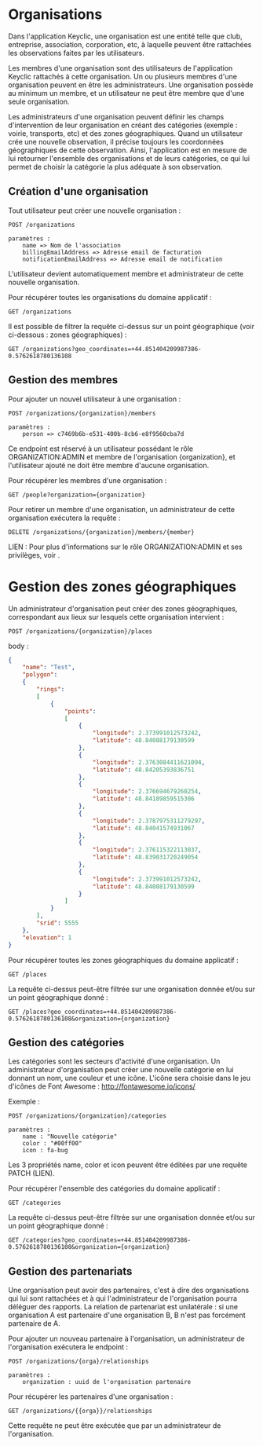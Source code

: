 # Organisations

Dans l'application Keyclic, une organisation est une entité telle que club, entreprise, association, corporation, etc, à laquelle peuvent être rattachées les observations faites par les utilisateurs.

Les membres d'une organisation sont des utilisateurs de l'application Keyclic rattachés à cette organisation. Un ou plusieurs membres d'une organisation peuvent en être les administrateurs. Une organisation possède au minimum un membre, et un utilisateur ne peut être membre que d'une seule organisation.

Les administrateurs d'une organisation peuvent définir les champs d'intervention de leur organisation en créant des catégories (exemple : voirie, transports, etc) et des zones géographiques. Quand un utilisateur crée une nouvelle observation, il précise toujours les coordonnées géographiques de cette observation. Ainsi, l'application est en mesure de lui retourner l'ensemble des organisations et de leurs catégories, ce qui lui permet de choisir la catégorie la plus adéquate à son observation.

## Création d'une organisation

Tout utilisateur peut créer une nouvelle organisation :

```
POST /organizations
```

```
paramètres :
    name => Nom de l'association
    billingEmailAddress => Adresse email de facturation
    notificationEmailAddress => Adresse email de notification
```

L'utilisateur devient automatiquement membre et administrateur de cette nouvelle organisation.

Pour récupérer toutes les organisations du domaine applicatif :

```
GET /organizations
```

Il est possible de filtrer la requête ci-dessus sur un point géographique (voir ci-dessous : zones géographiques) :

```
GET /organizations?geo_coordinates=+44.851404209987386-0.5762618780136108
```

## Gestion des membres

Pour ajouter un nouvel utilisateur à une organisation :

```
POST /organizations/{organization}/members
```

```
paramètres : 
    person => c7469b6b-e531-400b-8cb6-e8f9560cba7d
```

Ce endpoint est réservé à un utilisateur possédant le rôle ORGANIZATION:ADMIN et membre de l'organisation {organization}, et l'utilisateur ajouté ne doit être membre d'aucune organisation.

Pour récupérer les membres d'une organisation :

```
GET /people?organization={organization}
```

Pour retirer un membre d'une organisation, un administrateur de cette organisation exécutera la requête :

```
DELETE /organizations/{organization}/members/{member}
```

LIEN : Pour plus d'informations sur le rôle ORGANIZATION:ADMIN et ses privilèges, voir .

# Gestion des zones géographiques

Un administrateur d'organisation peut créer des zones géographiques, correspondant aux lieux sur lesquels cette organisation intervient :

```
POST /organizations/{organization}/places
```

body :
```json
{
    "name": "Test",
    "polygon":
    {
        "rings":
        [
            {
                "points":
                [
                    {
                        "longitude": 2.373991012573242,
                        "latitude": 48.84088179130599
                    },
                    {
                        "longitude": 2.3763084411621094,
                        "latitude": 48.84205393836751
                    },
                    {
                        "longitude": 2.376694679260254,
                        "latitude": 48.84189859515306
                    },
                    {
                        "longitude": 2.3787975311279297,
                        "latitude": 48.84041574931067
                    },
                    {
                        "longitude": 2.376115322113037,
                        "latitude": 48.839031720249054
                    },
                    {
                        "longitude": 2.373991012573242,
                        "latitude": 48.84088179130599
                    }
                ]
            }
        ],
        "srid": 5555
    },
    "elevation": 1
}
```

Pour récupérer toutes les zones géographiques du domaine applicatif :

```
GET /places
```

La requête ci-dessus peut-être filtrée sur une organisation donnée et/ou sur un point géographique donné :

```
GET /places?geo_coordinates=+44.851404209987386-0.5762618780136108&organization={organization}
```

## Gestion des catégories

Les catégories sont les secteurs d'activité d'une organisation. Un administrateur d'organisation peut créer une nouvelle catégorie en lui donnant un nom, une couleur et une icône. L'icône sera choisie dans le jeu d'icônes de Font Awesome : http://fontawesome.io/icons/

Exemple :

```
POST /organizations/{organization}/categories
```

```
paramètres :
    name : "Nouvelle catégorie"
    color : "#00ff00"
    icon : fa-bug
```

Les 3 propriétés name, color et icon peuvent être éditées par une requête PATCH (LIEN).

Pour récupérer l'ensemble des catégories du domaine applicatif :

```
GET /categories
```

La requête ci-dessus peut-être filtrée sur une organisation donnée et/ou sur un point géographique donné :

```
GET /categories?geo_coordinates=+44.851404209987386-0.5762618780136108&organization={organization}
```

## Gestion des partenariats

Une organisation peut avoir des partenaires, c'est à dire des organisations qui lui sont rattachées et à qui l'administrateur de l'organisation pourra déléguer des rapports. La relation de partenariat est unilatérale : si une organisation A est partenaire d'une organisation B, B n'est pas forcément partenaire de A.

Pour ajouter un nouveau partenaire à l'organisation, un administrateur de l'organisation exécutera le endpoint :

```
POST /organizations/{orga}/relationships
```

```
paramètres :
    organization : uuid de l'organisation partenaire
```

Pour récupérer les partenaires d'une organisation :

```
GET /organizations/{{orga}}/relationships
```

Cette requête ne peut être exécutée que par un administrateur de l'organisation.


